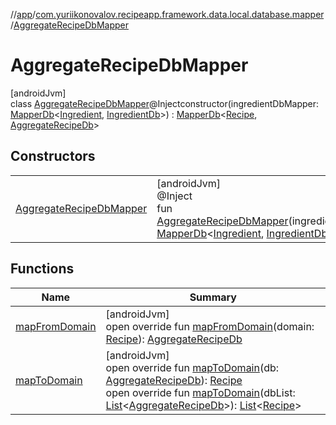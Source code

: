 //[app](../../../index.md)/[com.yuriikonovalov.recipeapp.framework.data.local.database.mapper](../index.md)/[AggregateRecipeDbMapper](index.md)

# AggregateRecipeDbMapper

[androidJvm]\
class [AggregateRecipeDbMapper](index.md)@Injectconstructor(ingredientDbMapper: [MapperDb](../-mapper-db/index.md)&lt;[Ingredient](../../com.yuriikonovalov.recipeapp.application.entities/-ingredient/index.md), [IngredientDb](../../com.yuriikonovalov.recipeapp.framework.data.local.database.model/-ingredient-db/index.md)&gt;) : [MapperDb](../-mapper-db/index.md)&lt;[Recipe](../../com.yuriikonovalov.recipeapp.application.entities/-recipe/index.md), [AggregateRecipeDb](../../com.yuriikonovalov.recipeapp.framework.data.local.database.model.relation/-aggregate-recipe-db/index.md)&gt;

## Constructors

| | |
|---|---|
| [AggregateRecipeDbMapper](-aggregate-recipe-db-mapper.md) | [androidJvm]<br>@Inject<br>fun [AggregateRecipeDbMapper](-aggregate-recipe-db-mapper.md)(ingredientDbMapper: [MapperDb](../-mapper-db/index.md)&lt;[Ingredient](../../com.yuriikonovalov.recipeapp.application.entities/-ingredient/index.md), [IngredientDb](../../com.yuriikonovalov.recipeapp.framework.data.local.database.model/-ingredient-db/index.md)&gt;) |

## Functions

| Name | Summary |
|---|---|
| [mapFromDomain](map-from-domain.md) | [androidJvm]<br>open override fun [mapFromDomain](map-from-domain.md)(domain: [Recipe](../../com.yuriikonovalov.recipeapp.application.entities/-recipe/index.md)): [AggregateRecipeDb](../../com.yuriikonovalov.recipeapp.framework.data.local.database.model.relation/-aggregate-recipe-db/index.md) |
| [mapToDomain](map-to-domain.md) | [androidJvm]<br>open override fun [mapToDomain](map-to-domain.md)(db: [AggregateRecipeDb](../../com.yuriikonovalov.recipeapp.framework.data.local.database.model.relation/-aggregate-recipe-db/index.md)): [Recipe](../../com.yuriikonovalov.recipeapp.application.entities/-recipe/index.md)<br>open override fun [mapToDomain](map-to-domain.md)(dbList: [List](https://kotlinlang.org/api/latest/jvm/stdlib/kotlin.collections/-list/index.html)&lt;[AggregateRecipeDb](../../com.yuriikonovalov.recipeapp.framework.data.local.database.model.relation/-aggregate-recipe-db/index.md)&gt;): [List](https://kotlinlang.org/api/latest/jvm/stdlib/kotlin.collections/-list/index.html)&lt;[Recipe](../../com.yuriikonovalov.recipeapp.application.entities/-recipe/index.md)&gt; |
